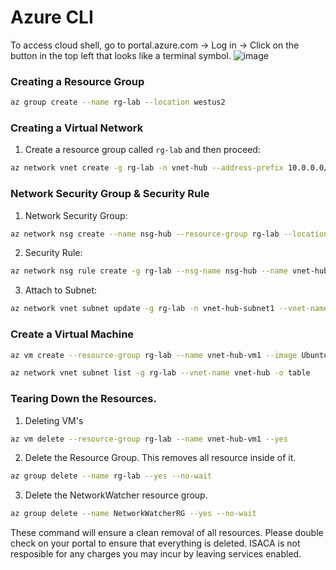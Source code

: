 # Azure CLI
To access cloud shell, go to portal.azure.com -> Log in -> Click on the button in the top left that looks like a terminal symbol. 
![image](https://github.com/user-attachments/assets/3081f6cc-6d46-4862-871c-8731d4cda3f6)
### Creating a Resource Group
```bash
az group create --name rg-lab --location westus2
```

### Creating a Virtual Network 

1. Create a resource group called `rg-lab` and then proceed:

```bash
az network vnet create -g rg-lab -n vnet-hub --address-prefix 10.0.0.0/16 --subnet-name vnet-hub-subnet1 --subnet-prefix 10.0.1.0/24 -l westus2
```

### Network Security Group & Security Rule

1. Network Security Group:
```bash
az network nsg create --name nsg-hub --resource-group rg-lab --location westus2
```

2. Security Rule:
```bash
az network nsg rule create -g rg-lab --nsg-name nsg-hub --name vnet-hub-allow-ssh --direction inbound --destination-address-prefix 10.0.1.0/24 --destination-port-range 22 --access allow --priority 100 
```

3. Attach to Subnet:
```bash
az network vnet subnet update -g rg-lab -n vnet-hub-subnet1 --vnet-name vnet-hub --network-security-group nsg-hub
```

### Create a Virtual Machine

```bash
az vm create --resource-group rg-lab --name vnet-hub-vm1 --image Ubuntu2204 --vnet-name vnet-hub --subnet vnet-hub-subnet1 --admin-username azureuser --admin-password Azure123456!
```

```bash
az network vnet subnet list -g rg-lab --vnet-name vnet-hub -o table
```

### Tearing Down the Resources.
1. Deleting VM's
```bash
az vm delete --resource-group rg-lab --name vnet-hub-vm1 --yes
```
2. Delete the Resource Group. This removes all resource inside of it.
```bash
az group delete --name rg-lab --yes --no-wait
```
3. Delete the NetworkWatcher resource group.
```bash
az group delete --name NetworkWatcherRG --yes --no-wait
```
These command will ensure a clean removal of all resources. Please double check on your portal to ensure that everything is deleted. ISACA is not resposible for any charges you may incur by leaving services enabled.
